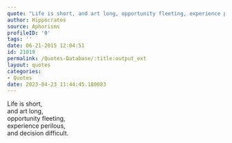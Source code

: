 ```yaml
---
quote: "Life is short, and art long, opportunity fleeting, experience perilous, and decision difficult."
author: Hippocrates
source: Aphorisms
profileID: '0'
tags: ''
date: 06-21-2015 12:04:51
id: 21019
permalink: /Quotes-Database/:title:output_ext
layout: quotes
categories:
- Quotes
date: 2023-04-23 11:44:45.180083
---
```

Life is short,\
and art long,\
opportunity fleeting,\
experience perilous,\
and decision difficult.
